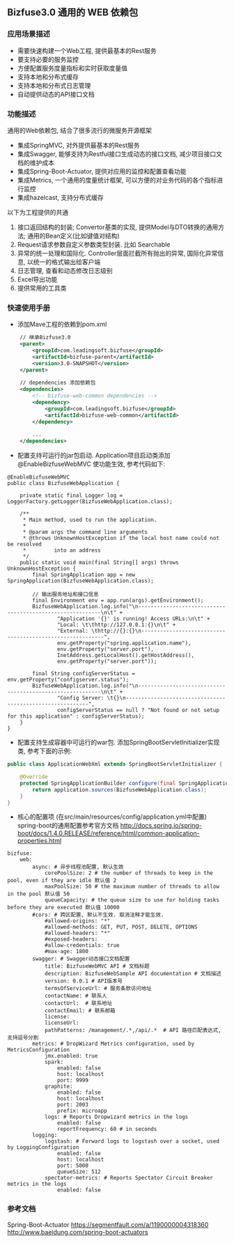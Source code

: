 ## Bizfuse3.0 通用的 WEB 依赖包

### 应用场景描述

- 需要快速构建一个Web工程, 提供最基本的Rest服务
- 要支持必要的服务监控  
- 方便配置服务度量指标和实时获取度量值
- 支持本地和分布式缓存
- 支持本地和分布式日志管理
- 自动提供动态的API接口文档

### 功能描述
通用的Web依赖包, 结合了很多流行的微服务开源框架  

- 集成SpringMVC, 对外提供最基本的Rest服务
- 集成Swagger, 能够支持为Restful接口生成动态的接口文档, 减少项目接口文档的维护成本
- 集成Spring-Boot-Actuator, 提供对应用的监控和配置查看功能
- 集成Metrics, 一个通用的度量统计框架, 可以方便的对业务代码的各个指标进行监控
- 集成hazelcast, 支持分布式缓存

以下为工程提供的共通

1. 接口返回结构的封装; Convertor基类的实现, 提供Model与DTO转换的通用方法; 通用的Bean定义(比如键值对结构)
2. Request请求参数自定义参数类型封装. 比如 Searchable
3. 异常的统一处理和国际化. Controller层面拦截所有抛出的异常, 国际化异常信息, 以统一的格式输出给客户端
4. 日志管理, 查看和动态修改日志级别
5. Excel导出功能
6. 提供常用的工具类


### 快速使用手册
- 添加Mave工程的依赖到pom.xml

```xml
    // 继承Bizfuse3.0
    <parent>
		<groupId>com.leadingsoft.bizfuse</groupId>
		<artifactId>bizfuse-parent</artifactId>
		<version>3.0-SNAPSHOT</version>
	</parent>
	
	// dependencies 添加依赖包
	<dependencies>
		<!-- bizfuse-web-common dependencies -->
		<dependency>
			<groupId>com.leadingsoft.bizfuse</groupId>
			<artifactId>bizfuse-web-common</artifactId>
		</dependency>
		
		...
	</dependencies>
```

- 配置支持可运行的jar包启动. Application项目启动类添加 @EnableBizfuseWebMVC 使功能生效, 参考代码如下:

```
@EnableBizfuseWebMVC
public class BizfuseWebApplication {

    private static final Logger log = LoggerFactory.getLogger(BizfuseWebApplication.class);

    /**
     * Main method, used to run the application.
     *
     * @param args the command line arguments
     * @throws UnknownHostException if the local host name could not be resolved
     *         into an address
     */
    public static void main(final String[] args) throws UnknownHostException {
        final SpringApplication app = new SpringApplication(BizfuseWebApplication.class);

        // 输出服务地址和接口信息
        final Environment env = app.run(args).getEnvironment();
        BizfuseWebApplication.log.info("\n----------------------------------------------------------\n\t" +
                "Application '{}' is running! Access URLs:\n\t" +
                "Local: \t\thttp://127.0.0.1:{}\n\t" +
                "External: \thttp://{}:{}\n----------------------------------------------------------",
                env.getProperty("spring.application.name"),
                env.getProperty("server.port"),
                InetAddress.getLocalHost().getHostAddress(),
                env.getProperty("server.port"));

        final String configServerStatus = env.getProperty("configserver.status");
        BizfuseWebApplication.log.info("\n----------------------------------------------------------\n\t" +
                "Config Server: \t{}\n----------------------------------------------------------",
                configServerStatus == null ? "Not found or not setup for this application" : configServerStatus);
    }
}
```

- 配置支持生成容器中可运行的war包. 添加SpringBootServletInitializer实现类, 参考下面的示例:

```java
public class ApplicationWebXml extends SpringBootServletInitializer {

    @Override
    protected SpringApplicationBuilder configure(final SpringApplicationBuilder application) {
        return application.sources(BizfuseWebApplication.class);
    }
}
```

- 核心的配置项 (在src/main/resources/config/application.yml中配置)
spring-boot的通用配置参考官方文档  http://docs.spring.io/spring-boot/docs/1.4.0.RELEASE/reference/html/common-application-properties.html

```
bizfuse: 
    web: 
        async: # 异步线程池配置, 默认生效
            corePoolSize: 2 # the number of threads to keep in the pool, even if they are idle 默认值 2
            maxPoolSize: 50 # the maximum number of threads to allow in the pool 默认值 50
            queueCapacity: # the queue size to use for holding tasks before they are executed 默认值 10000
        #cors: # 跨区配置, 默认不生效. 取消注释才能生效.
            #allowed-origins: "*"
            #allowed-methods: GET, PUT, POST, DELETE, OPTIONS
            #allowed-headers: "*"
            #exposed-headers:
            #allow-credentials: true
            #max-age: 1800
        swagger: # Swagger动态接口文档配置
            title: BizfuseWebMVC API # 文档标题
            description: BizfuseWebSample API documentation # 文档描述
            version: 0.0.1 # API版本号
            termsOfServiceUrl: # 服务条款访问地址
            contactName: # 联系人
            contactUrl:  # 联系地址
            contactEmail: # 联系邮箱
            license:
            licenseUrl: 
            pathPatterns: /management/.*,/api/.*  # API 路径匹配表达式, 支持逗号分割
        metrics: # DropWizard Metrics configuration, used by MetricsConfiguration
            jmx.enabled: true 
            spark:
                enabled: false
                host: localhost
                port: 9999
            graphite:
                enabled: false
                host: localhost
                port: 2003
                prefix: microapp
            logs: # Reports Dropwizard metrics in the logs
                enabled: false
                reportFrequency: 60 # in seconds
        logging:
            logstash: # Forward logs to logstash over a socket, used by LoggingConfiguration
                enabled: false
                host: localhost
                port: 5000
                queueSize: 512
            spectator-metrics: # Reports Spectator Circuit Breaker metrics in the logs
                enabled: false
```

### 参考文档
 Spring-Boot-Actuator https://segmentfault.com/a/1190000004318360
 http://www.baeldung.com/spring-boot-actuators  
 
 